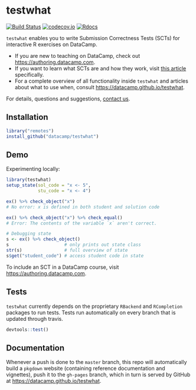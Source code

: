 # testwhat

[![Build Status](https://api.travis-ci.org/datacamp/testwhat.svg?branch=master)](https://travis-ci.org/datacamp/testwhat)
[![codecov.io](https://codecov.io/github/datacamp/testwhat/coverage.svg?branch=master)](https://codecov.io/github/datacamp/testwhat?branch=master)
[![Rdocs](http://www.rdocumentation.org/badges/version/testwhat)](http://www.rdocumentation.org/packages/testwhat)

`testwhat` enables you to write Submission Correctness Tests (SCTs) for interactive R exercises on DataCamp.

- If you are new to teaching on DataCamp, check out https://authoring.datacamp.com.
- If you want to learn what SCTs are and how they work, visit [this article](https://authoring.datacamp.com/courses/exercises/technical-details/sct.html) specifically.
- For a complete overview of all functionality inside `testwhat` and articles about what to use when, consult https://datacamp.github.io/testwhat.

For details, questions and suggestions, [contact us](mailto:content-engineering@datacamp.com).


## Installation

```R
library("remotes")
install_github("datacamp/testwhat")
```

## Demo

Experimenting locally:

```R
library(testwhat)
setup_state(sol_code = "x <- 5",
            stu_code = "x <- 4")

ex() %>% check_object("x")
# No error: x is defined in both student and solution code

ex() %>% check_object("x") %>% check_equal()
# Error: The contents of the variable `x` aren't correct.

# Debugging state
s <- ex() %>% check_object()
s                     # only prints out state class
str(s)                # full overview of state
s$get("student_code") # access student code in state
```

To include an SCT in a DataCamp course, visit https://authoring.datacamp.com.

## Tests

`testwhat` currently depends on the proprietary `RBackend` and `RCompletion` packages to run tests. Tests run automatically on every branch that is updated through travis.

```R
devtools::test()
```

## Documentation

Whenever a push is done to the `master` branch, this repo will automatically build a `pkgdown` website (containing reference documentation and vignettes), push it to the `gh-pages` branch, which in turn is served by GitHub at https://datacamp.github.io/testwhat.

